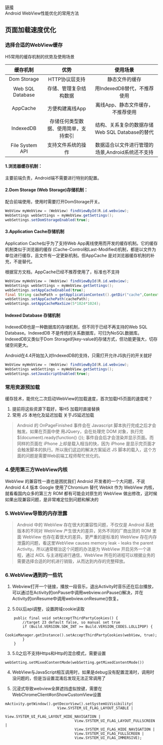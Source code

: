 [链接](http://motalks.cn/2016/09/11/Android-WebView-JavaScript-3/)  
Android WebView性能优化的常用方法

## 页面加载速度优化

### 选择合适的WebView缓存

H5常用的缓存机制的优势及使用场景

|缓存机制  |   优势   |  使用场景    |
| :----: | :----: | :----: |
| Dom Storage|HTTP协议层支持|静态文件的缓存|
| Web SQL Database|存储、管理复杂结构数据|用IndexedDB替代，不推荐使用|
| AppCache|方便构建离线App|离线App、静态文件缓存，不推荐使用|
| IndexedDB|存储任何类型数据、使用简单，支持索引|结构、关系复杂的数据存储Web SQL Database的替代|
|File System API|支持文件系统的操作|数据适合以文件进行管理的场景,Android系统还不支持|

#### 1.浏览器缓存机制：
主要前端负责，Android端不需要进行特别的配置。

#### 2.Dom Storage (Web Storage)存储机制：
配合前端使用，使用时需要打开DomStorage开关。

```java
WebView myWebView = (WebView) findViewById(R.id.webview);
WebSettings webSettings = myWebView.getSettings();
webSettings.setDomStorageEnabled(true);
```

#### 3.Application Cache存储机制
Application Cache似乎为了支持Web App离线使用而开发的缓存机制。它的缓存机制类似于浏览器的缓存
(Cache-Control和Last-Modified)机制，都是以文件为单位进行缓存，且文件有一定更新机制。但AppCache
是对浏览器缓存机制的补充，不是替代。

根据官方文档，AppCache已经不推荐使用了，标准也不支持
```java
WebView myWebView = (WebView) findViewById(R.id.webview);
WebSettings webSettings = myWebView.getSettings();
webSettings.setAppCacheEnabled(true);
final String cachePath = getApplicationContext().getDir("cache",Context.MODE_PRIVATE).getPath();
webSettings.setAppCachePath(cachePath);
webSettings.setAppCacheMaxSize(5*1024*1024);
```
#### Indexed Database 存储机制
IndexedDB也是一种数据库的存储机制，但不同于已经不再支持的Web SQL Database。IndexedDB
不是传统的关系数据库，可归为NoSQL数据库。IndexedDB又类似于Dom Storage的key-value的存储方式，但功能更强大，切存储空间更大。

Android在4.4开始加入对IndexedDB的支持，只需打开允许JS执行的开关就好
```java
WebView myWebView = (WebView) findViewById(R.id.webview);
WebSettings webSettings = myWebView.getSettings();
webSettings.setJavaScriptEnabled(true);
```
### 常用资源预加载
缓存技术，能优化二次启动WebView的加载速度，首次加载H5页面的速度呢？
1. 提前将这些资源下载好，等H5 加载时直接替换
2. 常用 JS 本地化及延迟加载
关于JS延迟加载
> Android 的 OnPageFinished 事件会在 Javascript 脚本执行完成之后才会触发。如果在页面中使 用JQuery，会在处理完 DOM 对象，执行完 $(document).ready(function() {}); 事件自会后才会渲染并显示页面。而同样的页面在 iPhone 上却是载入相当的快，因为 iPhone 是显示完页面才会触发脚本的执行。所以我们这边的解决方案延迟 JS 脚本的载入，这个方面的问题是需要Web前端工程师帮忙优化的。

### 4.使用第三方WebView内核
WebView 的兼容性一直也是困扰我们 Android 开发者的一个大问题，不说 Android 4.4 版本 Google 使用了Chromium 替代 Webkit 作为 WebView 内核，就看看国内众多的第三方 ROM 都有可能会对原生的 WebView 做出修改，这时候如果出现兼容问题，是非常难定位到问题和解决的

### 5.WebView导致的内存泄露
> Android 中的 WebView 存在很大的兼容性问题，不仅仅是 Android 系统版本的不同对 WebView 产生很大的差异，另外不同的厂商出货的 ROM 里面 WebView 也存在着很大的差异。更严重的是标准的 WebView 存在内存泄露的问题，看这里WebView causes memory leak - leaks the parent Activity。所以通常根治这个问题的办法是为 WebView 开启另外一个进程，通过 AIDL 与主进程进行通信，WebView 所在的进程可以根据业务的需要选择合适的时机进行销毁，从而达到内存的完整释放。

### 6.WebView遇到的一些坑
1. Webview打开一个链接，播放一段音乐，退出Activity时音乐还在后台播放，可以通过在Activity的onPause中调用webview.onPause()解决，并在Activity的onResume中调用webview.onResume()恢复。

2. 5.0以后api调整，设置跨域cookie读取
```
    public final void setAcceptThirdPartyCookies() {
        //target 23 default false, so manual set true
        if (Build.VERSION.SDK_INT >= Build.VERSION_CODES.LOLLIPOP) {
            CookieManager.getInstance().setAcceptThirdPartyCookies(webView, true);
        }
    }
```
3. 5.0之后不支持Https和Http的混合模式，需要设置
```
webSetting.setMixedContentMode(webSetting.getMixedContentMode())
```

4. WebView与JavaScript相互调用时，如果是debug没有配置混淆时，调用时没问题的，但是当设置混淆后发现无法正常调用了

5. 沉浸式导致webview全屏遮挡虚拟按键，需要在WebChromeClient#onShowCustomView设置

```
mActivity.getWindow().getDecorView().setSystemUiVisibility(
						View.SYSTEM_UI_FLAG_LAYOUT_STABLE |
								View.SYSTEM_UI_FLAG_LAYOUT_HIDE_NAVIGATION |
								View.SYSTEM_UI_FLAG_LAYOUT_FULLSCREEN |
								View.SYSTEM_UI_FLAG_HIDE_NAVIGATION |
								View.SYSTEM_UI_FLAG_FULLSCREEN |
								View.SYSTEM_UI_FLAG_IMMERSIVE);
```